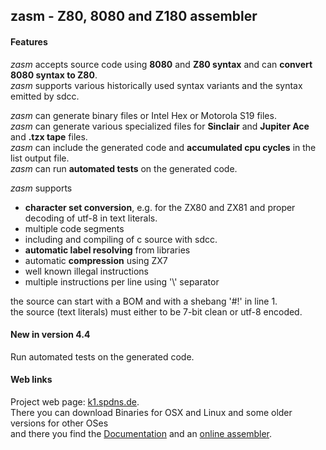 
## zasm - Z80, 8080 and Z180 assembler

#### Features

_zasm_ accepts source code using **8080** and **Z80 syntax** and can **convert 8080 syntax to Z80**.  
_zasm_ supports various historically used syntax variants and the syntax emitted by sdcc.

_zasm_ can generate binary files or Intel Hex or Motorola S19 files.  
_zasm_ can generate various specialized files for **Sinclair** and **Jupiter Ace** and **.tzx tape** files.  
_zasm_ can include the generated code and **accumulated cpu cycles** in the list output file.  
_zasm_ can run **automated tests** on the generated code.  

_zasm_ supports
- **character set conversion**, e.g. for the ZX80 and ZX81 and proper decoding of utf-8 in text literals. 
- multiple code segments 
- including and compiling of c source with sdcc.  
- **automatic label resolving** from libraries 
- automatic **compression** using ZX7 
- well known illegal instructions 
- multiple instructions per line using '\\' separator 

the source can start with a BOM and with a shebang '#!' in line 1.  
the source (text literals) must either to be 7-bit clean or utf-8 encoded.

#### New in version 4.4

Run automated tests on the generated code.

#### Web links

Project web page: [k1.spdns.de](https://k1.spdns.de/Develop/Projects/zasm/Distributions/).  
There you can download Binaries for OSX and Linux and some older versions for other OSes  
and there you find the [Documentation](https://k1.spdns.de/Develop/Projects/zasm/Documentation/) 
and an [online assembler](https://k1.spdns.de/cgi-bin/zasm.cgi).

